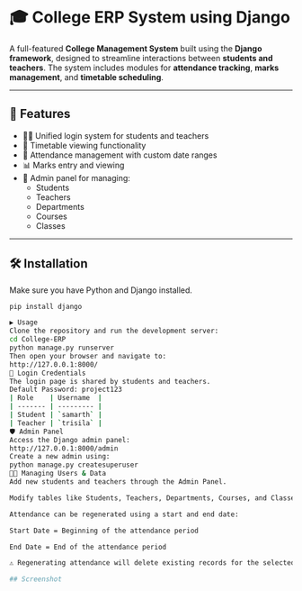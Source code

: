 # 🎓 College ERP System using Django

A full-featured **College Management System** built using the **Django framework**, designed to streamline interactions between **students and teachers**. The system includes modules for **attendance tracking**, **marks management**, and **timetable scheduling**.

---

## 🚀 Features

- 🧑‍🏫 Unified login system for students and teachers  
- 📅 Timetable viewing functionality  
- 📝 Attendance management with custom date ranges  
- 📊 Marks entry and viewing  
- 🔐 Admin panel for managing:
  - Students
  - Teachers
  - Departments
  - Courses
  - Classes

---

## 🛠 Installation

Make sure you have Python and Django installed.

```bash
pip install django

▶️ Usage
Clone the repository and run the development server:
cd College-ERP
python manage.py runserver
Then open your browser and navigate to:
http://127.0.0.1:8000/
🔐 Login Credentials
The login page is shared by students and teachers.
Default Password: project123
| Role    | Username  |
| ------- | --------- |
| Student | `samarth` |
| Teacher | `trisila` |
🛡 Admin Panel
Access the Django admin panel:
http://127.0.0.1:8000/admin
Create a new admin using:
python manage.py createsuperuser
👨‍💼 Managing Users & Data
Add new students and teachers through the Admin Panel.

Modify tables like Students, Teachers, Departments, Courses, and Classes.

Attendance can be regenerated using a start and end date:

Start Date = Beginning of the attendance period

End Date = End of the attendance period

⚠️ Regenerating attendance will delete existing records for the selected period.

## Screenshot


